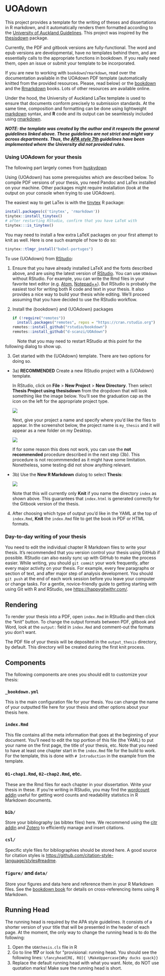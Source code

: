 
# UOAdown 

This project provides a template for the writing of theses and dissertations in
R markdown, and it automatically renders them formatted according to the 
[University of Auckland Guidelines](https://www.auckland.ac.nz/en/about-us/about-the-university/policy-hub/research-innovation/doctoral-study/undertaking-research/doctoral-thesis-policy-procedures.html). This project was 
inspired by the [thesisdown](https://github.com/ismayc/thesisdown) package.


Currently, the PDF and gitbook versions are fully-functional. The word
and epub versions are developmental, have no templates behind them, and
are essentially calls to the appropriate functions in bookdown. If you really 
need them, open an issue or submit your template to be incorporated.


If you are new to working with `bookdown`/`rmarkdown`, read over
the documentation available in the UOAdown PDF template (automatically knitted
from the provided resources. Please, read below) or the [bookdown](https://bookdown.org/yihui/bookdown/)
and the [Rmarkdown](https://bookdown.org/yihui/rmarkdown/) books. Lots of other
resources are available online. 


Under the hood, the University of Auckland LaTex template is used to ensure that
documents conform precisely to submission standards. At the same time,
composition and formatting can be done using lightweight
[markdown](https://rmarkdown.rstudio.com/authoring_basics.html) syntax,
and **R** code and its output can be seamlessly included using
[rmarkdown](https://rmarkdown.rstudio.com).

***NOTE: the template was created by the author and it respects the general 
guidelines linked above. These guidelines are not strict and might vary across
departments. Thus, the [APA style 7th](https://apastyle.apa.org/) guidelines 
have been implemented where the University did not provided rules.***


### Using UOAdown for your thesis
The following part largely comes from [huskydown](https://github.com/benmarwick/huskydown)

Using {UOAdown} has some prerequisites which are described below. To compile PDF
versions of your thesis, you need Pandoc and LaTex installed on your machine. 
Other packages might require installation (look at the output on your console when
trying to use UOAdown). 

The easiest way to get LaTex is with the [tinytex](https://yihui.name/tinytex/) R package:

``` r
install.packages(c('tinytex', 'rmarkdown'))
tinytex::install_tinytex()
# after restarting RStudio, confirm that you have LaTeX with
tinytex:::is_tinytex()
```

You may need to install a few extra LaTeX packages on your first attempt
to knit as well. Here is one such example of how to do so:

``` r
tinytex::tlmgr_install("babel-portuges")
```

To use {UOAdown} from
[RStudio](https://www.rstudio.com/products/rstudio/download/):

1.  Ensure that you have already installed LaTeX and the fonts described
    above, and are using the latest version of
    [RStudio](https://www.rstudio.com/products/rstudio/download/). You
    can use `UOAdown` without RStudio. For example, you can write the
    Rmd files in your favorite text editor
    (e.g. [Atom](https://atom.io/),
    [Notepad++](https://notepad-plus-plus.org/)). But RStudio is
    probably the easiest tool for writing both R code and text in your
    thesis. It also provides a nice way to build your thesis while
    editing. We’ll proceed assuming that you have decided to use the
    RStudio workflow.

2.  Install the {bookdown} and {UOAdown} packages

    ``` r
    if (!require("remotes")) 
      install.packages("remotes", repos = "https://cran.rstudio.org")
    remotes::install_github("rstudio/bookdown")
    remotes::install_github("d-scanzi/UOAdown")
    ```

          Note that you may need to restart RStudio at this point for
the following dialog to show up.

3.  Get started with the {UOAdown} template. There are two options
    for doing so.

-   3a) **RECOMMENDED** Create a new RStudio project with a {UOAdown}
    template.

    In RStudio, click on **File** > **New Project** > **New Directory**.
    Then select **Thesis Project using thesisdown** from the dropdown
    that will look something like the image below. You’ll see the
    graduation cap as the icon on the left for the appropriate project
    type.

    ![](https://github.com/d-scanzi/UOAdown/blob/master/images/thesis_proj.png?raw=true)

    Next, give your project a name and specify where you’d like the
    files to appear. In the screenshot below, the project name is
    `my_thesis` and it will appear as a new folder on my Desktop.

    ![](https://github.com/d-scanzi/UOAdown/blob/master/images/thesis_proj_name.png?raw=true)

    If for some reason this does not work, you can use the **not recommended** 
    procedure described in the next step (3b). This procedure is not recommmended
    as it might have some limitation. Nonetheless, some testing did not show
    anything relevant.

-   3b) Use the **New R Markdown** dialog to select **Thesis**:

    ![](https://github.com/d-scanzi/UOAdown/blob/master/images/thesis_rmd.png?raw=true)

    Note that this will currently only **Knit** if you name the
    directory `index` as shown above. This guarantees that `index.html`
    is generated correctly for the Gitbook version of the thesis.

4.  After choosing which type of output you’d like in the YAML at the
    top of `index.Rmd`, **Knit** the `index.Rmd` file to get the book in
    PDF or HTML formats.

### Day-to-day writing of your thesis

You need to edit the individual chapter R Markdown files to write your
thesis. It’s recommended that you version control your thesis using
GitHub if possible. RStudio can also easily sync up with GitHub to make
the process easier. While writing, you should `git commit` your work
frequently, after every major activity on your thesis. For example,
every few paragraphs or section of text, and after major step of
analysis development. You should `git push` at the end of each work
session before you leave your computer or change tasks. For a gentle,
novice-friendly guide to getting starting with using Git with R and
RStudio, see <https://happygitwithr.com/>.

## Rendering

To render your thesis into a PDF, open `index.Rmd` in RStudio and then
click the “knit” button. To change the output formats between PDF,
gitbook and Word, look at the `output:` field in `index.Rmd` and
comment-out the formats you don’t want.

The PDF file of your thesis will be deposited in the `output_thesis` directory,
by default. This directory will be created during the first knit process.

## Components

The following components are ones you should edit to customize your
thesis:

### `_bookdown.yml`

This is the main configuration file for your thesis. You can change the
name of your outputted file here for your thesis and other options about
your thesis here.

### `index.Rmd`

This file contains all the meta information that goes at the beginning
of your document. You’ll need to edit the top portion of this file (the
YAML) to put your name on the first page, the title of your thesis, etc.
Note that you need to have at least one chapter start in the `index.Rmd`
file for the build to work. For the template, this is done with
`# Introduction` in the example from the template.

### `01-chap1.Rmd`, `02-chap2.Rmd`, etc.

These are the Rmd files for each chapter in your dissertation. Write
your thesis in these. If you’re writing in RStudio, you may find the
[wordcount addin](https://github.com/benmarwick/wordcountaddin) useful
for getting word counts and readability statistics in R Markdown
documents.

### `bib/`

Store your bibliography (as bibtex files) here. We recommend using the
[citr addin](https://github.com/crsh/citr) and
[Zotero](https://www.zotero.org/) to efficiently manage and insert
citations.

### `csl/`

Specific style files for bibliographies should be stored here. A good
source for citation styles is
<https://github.com/citation-style-language/styles#readme>.

### `figure/` and `data/`

Store your figures and data here and reference them in your R Markdown
files. See the [bookdown book](https://bookdown.org/yihui/bookdown/) for
details on cross-referencing items using R Markdown.

## Running Head
The running head is required by the APA style guidelines. It consists of a 
shorter version of your title that will be presented in the header of each page.
At the moment, the only way to change the running head is to do the following:

1. Open the `UOAthesis.cls` file in R
2. Go to line **117** or look for "provisional: running head. You should see 
the following lines: `\fancyhead[RE, RO]{ \MakeUppercase{Why ducks quack}}`
3. Replace the default running head with what you want. Note, do NOT use quotation marks!
Make sure the running head is short. 
